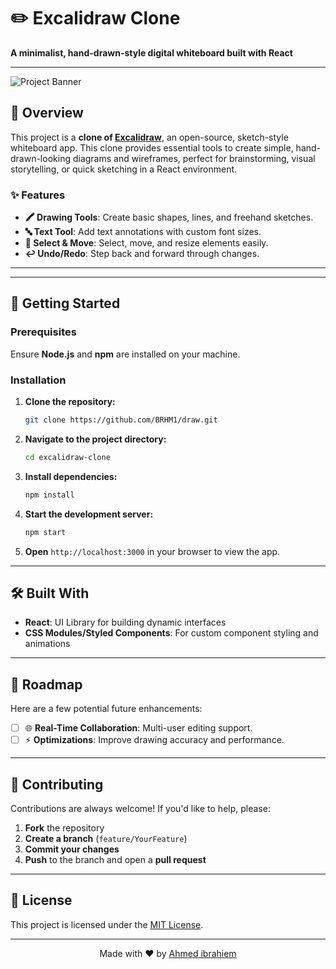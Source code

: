 # ✏️ Excalidraw Clone

**A minimalist, hand-drawn-style digital whiteboard built with React**

---

![Project Banner](https://via.placeholder.com/800x200?text=Project+Banner+or+Screenshot+here) <!-- Replace with a relevant banner image -->

## 📜 Overview

This project is a **clone of [Excalidraw](https://excalidraw.com)**, an open-source, sketch-style whiteboard app. This clone provides essential tools to create simple, hand-drawn-looking diagrams and wireframes, perfect for brainstorming, visual storytelling, or quick sketching in a React environment.

### ✨ Features

- **🖍️ Drawing Tools**: Create basic shapes, lines, and freehand sketches.
- **🔤 Text Tool**: Add text annotations with custom font sizes.
- **🎯 Select & Move**: Select, move, and resize elements easily.
- **↩️ Undo/Redo**: Step back and forward through changes.

---

<!-- ## 🌐 Demo

[Live Demo](https://your-live-demo-link.com) 

Or take a look at the screenshots below:

![Screenshot1](https://via.placeholder.com/600x400?text=Screenshot+1)  
![Screenshot2](https://via.placeholder.com/600x400?text=Screenshot+2) Replace with actual screenshots -->

---

## 🚀 Getting Started

### Prerequisites

Ensure **Node.js** and **npm** are installed on your machine.

### Installation

1. **Clone the repository:**

   ```bash
   git clone https://github.com/BRHM1/draw.git
   ```

2. **Navigate to the project directory:**

   ```bash
   cd excalidraw-clone
   ```

3. **Install dependencies:**

   ```bash
   npm install
   ```

4. **Start the development server:**

   ```bash
   npm start
   ```

5. **Open** `http://localhost:3000` in your browser to view the app.

---

## 🛠️ Built With

- **React**: UI Library for building dynamic interfaces
- **CSS Modules/Styled Components**: For custom component styling and animations

---

## 🎯 Roadmap

Here are a few potential future enhancements:

- [ ] 🌐 **Real-Time Collaboration**: Multi-user editing support.
- [ ] ⚡ **Optimizations**: Improve drawing accuracy and performance.

---

## 🤝 Contributing

Contributions are always welcome! If you'd like to help, please:

1. **Fork** the repository
2. **Create a branch** (`feature/YourFeature`)
3. **Commit your changes**
4. **Push** to the branch and open a **pull request**

---

## 📄 License

This project is licensed under the [MIT License](LICENSE).

---

<div align="center">
  
  Made with ❤️ by [Ahmed ibrahiem](https://github.com/BRHM1)
  
</div>
